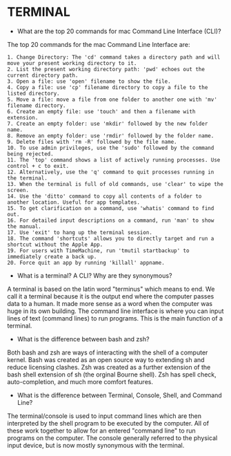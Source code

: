 # TERMINAL

- What are the top 20 commands for mac Command Line Interface (CLI)?

The top 20 commands for the mac Command Line Interface are:

    1. Change Directory: The 'cd' command takes a directory path and will move your present working directory to it.
    2. List the present working directory path: 'pwd' echoes out the current directory path.
    3. Open a file: use 'open' filename to show the file.
    4. Copy a file: use 'cp' filename directory to copy a file to the listed directory.
    5. Move a file: move a file from one folder to another one with 'mv' filename directory.
    6. Create an empty file: use 'touch' and then a filename with extension.
    7. Create an empty folder: use 'mkdir' followed by the new folder name.
    8. Remove an empty folder: use 'rmdir' followed by the folder name.
    9. Delete files with 'rm -R' followed by the file name.
    10. To use admin privileges, use the 'sudo' followed by the command being rejected.
    11. The 'top' command shows a list of actively running processes. Use control + c to exit.
    12. Alternatively, use the 'q' command to quit processes running in the terminal.
    13. When the terminal is full of old commands, use 'clear' to wipe the screen.
    14. Use the 'ditto' command to copy all contents of a folder to another location. Useful for app templates.
    15. To get clarification on a command, use 'whatis' command to find out.
    16. For detailed input descriptions on a command, run 'man' to show the manual.
    17. Use 'exit' to hang up the terminal session.
    18. The command 'shortcuts' allows you to directly target and run a shortcut without the Apple App.
    19. For users with TimeMachine, run 'tmutil startbackup' to immediately create a back up.
    20. Force quit an app by running 'killall' appname.

- What is a terminal? A CLI? Why are they synonymous?

A terminal is based on the latin word "terminus" which means to end. We call it a terminal because it is the output end where the computer passes data to a human. It made more sense as a word when the computer was huge in its own building. The command line interface is where you can input lines of text (command lines) to run programs. This is the main function of a terminal.

- What is the difference between bash and zsh?

Both bash and zsh are ways of interacting with the shell of a computer kernel. Bash was created as an open source way to extending sh and reduce licensing clashes. Zsh was created as a further extension of the bash shell extension of sh (the orginal Bourne shell). Zsh has spell check, auto-completion, and much more comfort features.

- What is the difference between Terminal, Console, Shell, and Command Line?

The terminal/console is used to input command lines which are then interpreted by the shell program to be executed by the computer. All of these work together to allow for an entered "command line" to run programs on the computer. The console generally referred to the physical input device, but is now mostly synonymous with the terminal.

